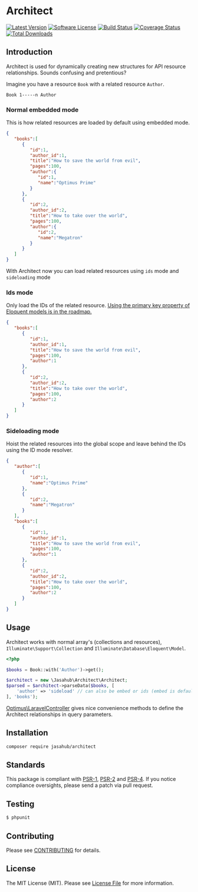 # Architect

[![Latest Version](https://img.shields.io/github/release/esbenp/architect.svg?style=flat-square)](https://github.com/esbenp/architect/releases)
[![Software License](https://img.shields.io/badge/license-MIT-brightgreen.svg?style=flat-square)](LICENSE)
[![Build Status](https://img.shields.io/travis/esbenp/architect/master.svg?style=flat-square)](https://travis-ci.org/esbenp/architect)
[![Coverage Status](https://img.shields.io/coveralls/esbenp/architect.svg?style=flat-square)](https://coveralls.io/github/esbenp/architect)
[![Total Downloads](https://img.shields.io/packagist/dt/optimus/architect.svg?style=flat-square)](https://packagist.org/packages/optimus/architect)

## Introduction

Architect is used for dynamically creating new structures for API resource relationships.
Sounds confusing and pretentious?

Imagine you have a resource `Book` with a related resource `Author`.

```
Book 1-----n Author
```

### Normal embedded mode

This is how related resources are loaded by default using embedded mode.

```json
{  
   "books":[  
      {  
         "id":1,
         "author_id":1,
         "title":"How to save the world from evil",
         "pages":100,
         "author":{  
            "id":1,
            "name":"Optimus Prime"
         }
      },
      {  
         "id":2,
         "author_id":2,
         "title":"How to take over the world",
         "pages":100,
         "author":{  
            "id":2,
            "name":"Megatron"
         }
      }
   ]
}
```

With Architect now you can load related resources using `ids` mode and
`sideloading` mode

### Ids mode

Only load the IDs of the related resource.
[Using the primary key property of Eloquent models is in the roadmap.](https://github.com/esbenp/architect/issues/1)

```json
{  
   "books":[  
      {  
         "id":1,
         "author_id":1,
         "title":"How to save the world from evil",
         "pages":100,
         "author":1
      },
      {  
         "id":2,
         "author_id":2,
         "title":"How to take over the world",
         "pages":100,
         "author":2
      }
   ]
}
```

### Sideloading mode

Hoist the related resources into the global scope and leave behind the IDs
using the ID mode resolver.

```json
{  
   "author":[  
      {  
         "id":1,
         "name":"Optimus Prime"
      },
      {  
         "id":2,
         "name":"Megatron"
      }
   ],
   "books":[  
      {  
         "id":1,
         "author_id":1,
         "title":"How to save the world from evil",
         "pages":100,
         "author":1
      },
      {  
         "id":2,
         "author_id":2,
         "title":"How to take over the world",
         "pages":100,
         "author":2
      }
   ]
}
```

## Usage

Architect works with normal array's (collections and resources), `Illuminate\Support\Collection`
and `Illuminate\Database\Eloquent\Model`.

```php
<?php

$books = Book::with('Author')->get();

$architect = new \Jasahub\Architect\Architect;
$parsed = $architect->parseData($books, [
    'author' => 'sideload' // can also be embed or ids (embed is default)
], 'books');
```

[Optimus\LaravelController](https://github.com/esbenp/laravel-controller) gives
nice convenience methods to define the Architect relationships in query parameters.

## Installation

```bash
composer require jasahub/architect
```

## Standards

This package is compliant with [PSR-1], [PSR-2] and [PSR-4]. If you notice compliance oversights,
please send a patch via pull request.

[PSR-1]: https://github.com/php-fig/fig-standards/blob/master/accepted/PSR-1-basic-coding-standard.md
[PSR-2]: https://github.com/php-fig/fig-standards/blob/master/accepted/PSR-2-coding-style-guide.md
[PSR-4]: https://github.com/php-fig/fig-standards/blob/master/accepted/PSR-4-autoloader.md

## Testing

``` bash
$ phpunit
```

## Contributing

Please see [CONTRIBUTING](https://github.com/esbenp/architect/blob/master/CONTRIBUTING.md) for details.

## License

The MIT License (MIT). Please see [License File](https://github.com/esbenp/architect/blob/master/LICENSE) for more information.
